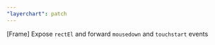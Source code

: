 ```yaml
---
"layerchart": patch
---
```


[Frame] Expose `rectEl` and forward `mousedown` and `touchstart` events
